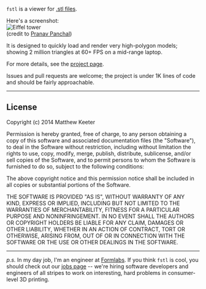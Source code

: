 `fstl` is a viewer for [.stl files](http://en.wikipedia.org/wiki/STL_\(file_format\)).

Here's a screenshot:  
![Eiffel tower](http://mattkeeter.com/projects/fstl/eiffel.png)  
(credit to [Pranav Panchal](https://grabcad.com/pranav.panchal))

It is designed to quickly load and render very high-polygon models;
showing 2 million triangles at 60+ FPS on a mid-range laptop.

For more details, see the [project page](http://mattkeeter.com/projects/fstl).

Issues and pull requests are welcome;
the project is under 1K lines of code and should be fairly approachable.

--------------------------------------------------------------------------------

License
-------
Copyright (c) 2014 Matthew Keeter

Permission is hereby granted, free of charge, to any person obtaining a copy of this software and associated documentation files (the "Software"), to deal in the Software without restriction, including without limitation the rights to use, copy, modify, merge, publish, distribute, sublicense, and/or sell copies of the Software, and to permit persons to whom the Software is furnished to do so, subject to the following conditions:

The above copyright notice and this permission notice shall be included in all copies or substantial portions of the Software.

THE SOFTWARE IS PROVIDED "AS IS", WITHOUT WARRANTY OF ANY KIND, EXPRESS OR IMPLIED, INCLUDING BUT NOT LIMITED TO THE WARRANTIES OF MERCHANTABILITY, FITNESS FOR A PARTICULAR PURPOSE AND NONINFRINGEMENT. IN NO EVENT SHALL THE AUTHORS OR COPYRIGHT HOLDERS BE LIABLE FOR ANY CLAIM, DAMAGES OR OTHER LIABILITY, WHETHER IN AN ACTION OF CONTRACT, TORT OR OTHERWISE, ARISING FROM, OUT OF OR IN CONNECTION WITH THE SOFTWARE OR THE USE OR OTHER DEALINGS IN THE SOFTWARE.

--------------------------------------------------------------------------------
*p.s.* In my day job, I'm an engineer at [Formlabs](http://formlabs.com).
If you think `fstl` is cool, you should check out our
[jobs page](http://formlabs.com/jobs) -- we're hiring software developers
and engineers of all stripes to work on interesting, hard problems in
consumer-level 3D printing.

